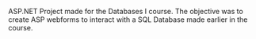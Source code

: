 ASP.NET Project made for the Databases I course. The objective was to create ASP webforms to interact with a SQL Database made earlier in the course.
